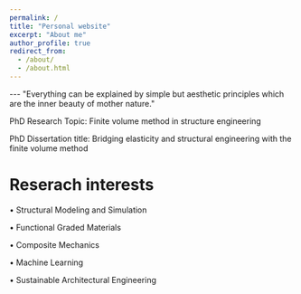 ```yaml
---
permalink: /
title: "Personal website"
excerpt: "About me"
author_profile: true
redirect_from: 
  - /about/
  - /about.html
---
```


--- "Everything can be explained by simple but aesthetic principles which are the inner beauty of mother nature."

PhD Research Topic: Finite volume method in structure engineering

PhD Dissertation title: Bridging elasticity and structural engineering with the finite volume method

Reserach interests
======
•	Structural Modeling and Simulation

•	Functional Graded Materials

•	Composite Mechanics

•	Machine Learning

•	Sustainable Architectural Engineering


